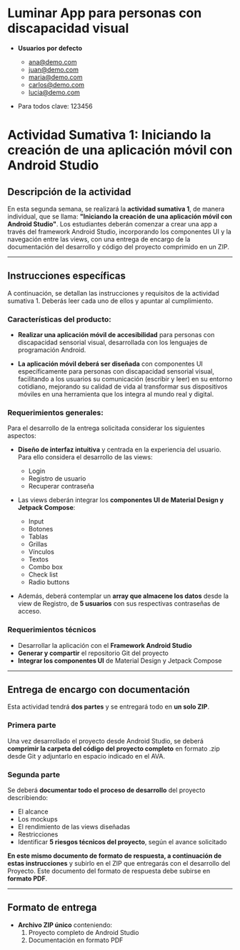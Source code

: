# Luminar App para personas con discapacidad visual

- **Usuarios por defecto**
  - ana@demo.com
  - juan@demo.com
  - maria@demo.com
  - carlos@demo.com
  - lucia@demo.com

- Para todos clave: 123456

# Actividad Sumativa 1: Iniciando la creación de una aplicación móvil con Android Studio

## Descripción de la actividad

En esta segunda semana, se realizará la **actividad sumativa 1**, de manera individual, que se llama: **"Iniciando la creación de una aplicación móvil con Android Studio"**. Los estudiantes deberán comenzar a crear una app a través del framework Android Studio, incorporando los componentes UI y la navegación entre las views, con una entrega de encargo de la documentación del desarrollo y código del proyecto comprimido en un ZIP.

---

## Instrucciones específicas

A continuación, se detallan las instrucciones y requisitos de la actividad sumativa 1. Deberás leer cada uno de ellos y apuntar al cumplimiento.

### Características del producto:

- **Realizar una aplicación móvil de accesibilidad** para personas con discapacidad sensorial visual, desarrollada con los lenguajes de programación Android.

- **La aplicación móvil deberá ser diseñada** con componentes UI específicamente para personas con discapacidad sensorial visual, facilitando a los usuarios su comunicación (escribir y leer) en su entorno cotidiano, mejorando su calidad de vida al transformar sus dispositivos móviles en una herramienta que los integra al mundo real y digital.

### Requerimientos generales:

Para el desarrollo de la entrega solicitada considerar los siguientes aspectos:

- **Diseño de interfaz intuitiva** y centrada en la experiencia del usuario. Para ello considera el desarrollo de las views:
    - Login
    - Registro de usuario
    - Recuperar contraseña

- Las views deberán integrar los **componentes UI de Material Design y Jetpack Compose**:
    - Input
    - Botones
    - Tablas
    - Grillas
    - Vínculos
    - Textos
    - Combo box
    - Check list
    - Radio buttons

- Además, deberá contemplar un **array que almacene los datos** desde la view de Registro, de **5 usuarios** con sus respectivas contraseñas de acceso.

### Requerimientos técnicos

- Desarrollar la aplicación con el **Framework Android Studio**
- **Generar y compartir** el repositorio Git del proyecto
- **Integrar los componentes UI** de Material Design y Jetpack Compose

---

## Entrega de encargo con documentación

Esta actividad tendrá **dos partes** y se entregará todo en **un solo ZIP**.

### Primera parte
Una vez desarrollado el proyecto desde Android Studio, se deberá **comprimir la carpeta del código del proyecto completo** en formato .zip desde Git y adjuntarlo en espacio indicado en el AVA.

### Segunda parte
Se deberá **documentar todo el proceso de desarrollo** del proyecto describiendo:

- El alcance
- Los mockups
- El rendimiento de las views diseñadas
- Restricciones
- Identificar **5 riesgos técnicos del proyecto**, según el avance solicitado

**En este mismo documento de formato de respuesta, a continuación de estas instrucciones** y subirlo en el ZIP que entregarás con el desarrollo del Proyecto. Este documento del formato de respuesta debe subirse en **formato PDF**.

---

## Formato de entrega

- **Archivo ZIP único** conteniendo:
    1. Proyecto completo de Android Studio
    2. Documentación en formato PDF